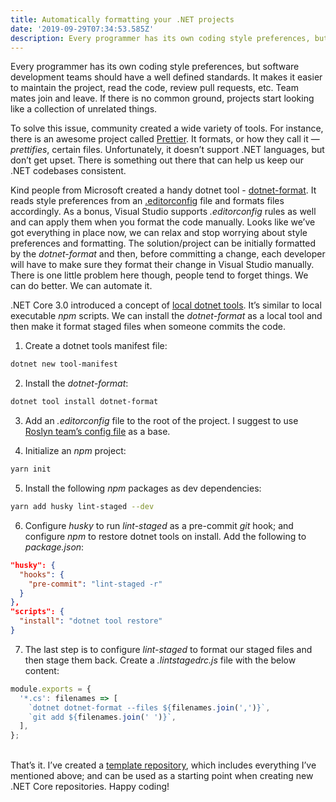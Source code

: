 ```yaml
---
title: Automatically formatting your .NET projects
date: '2019-09-29T07:34:53.585Z'
description: Every programmer has its own coding style preferences, but software development teams should have a well defined standards. It makes it easier to maintain the project, read the code, review pull requests, etc. Team mates join and leave. If there is no common ground, projects start looking like a collection of unrelated things...
---
```


Every programmer has its own coding style preferences, but software development teams should have a well defined standards. It makes it easier to maintain the project, read the code, review pull requests, etc. Team mates join and leave. If there is no common ground, projects start looking like a collection of unrelated things.

To solve this issue, community created a wide variety of tools. For instance, there is an awesome project called [Prettier](https://prettier.io/). It formats, or how they call it — _prettifies_, certain files. Unfortunately, it doesn’t support .NET languages, but don’t get upset. There is something out there that can help us keep our .NET codebases consistent.

Kind people from Microsoft created a handy dotnet tool - [dotnet-format](https://github.com/dotnet/format). It reads style preferences from an [.editorconfig](https://editorconfig.org/) file and formats files accordingly. As a bonus, Visual Studio supports _.editorconfig_ rules as well and can apply them when you format the code manually. Looks like we’ve got everything in place now, we can relax and stop worrying about style preferences and formatting. The solution/project can be initially formatted by the _dotnet-format_ and then, before committing a change, each developer will have to make sure they format their change in Visual Studio manually. There is one little problem here though, people tend to forget things. We can do better. We can automate it.

.NET Core 3.0 introduced a concept of [local dotnet tools](https://docs.microsoft.com/en-us/dotnet/core/whats-new/dotnet-core-3-0#local-tools). It’s similar to local executable _npm_ scripts. We can install the _dotnet-format_ as a local tool and then make it format staged files when someone commits the code.

1. Create a dotnet tools manifest file:

```bash
dotnet new tool-manifest
```

2. Install the _dotnet-format_:

```bash
dotnet tool install dotnet-format
```

3. Add an _.editorconfig_ file to the root of the project. I suggest to use [Roslyn team’s config file](https://github.com/dotnet/roslyn/blob/master/.editorconfig) as a base.

4. Initialize an _npm_ project:

```bash
yarn init
```

5. Install the following _npm_ packages as dev dependencies:

```bash
yarn add husky lint-staged --dev
```

6. Configure _husky_ to run _lint-staged_ as a pre-commit _git_ hook; and configure _npm_ to restore dotnet tools on install. Add the following to _package.json_:

```json
"husky": {
  "hooks": {
    "pre-commit": "lint-staged -r"
  }
},
"scripts": {
  "install": "dotnet tool restore"
}
```

7. The last step is to configure _lint-staged_ to format our staged files and then stage them back. Create a _.lintstagedrc.js_ file with the below content:

```javascript
module.exports = {
  '*.cs': filenames => [
    `dotnet dotnet-format --files ${filenames.join(',')}`,
    `git add ${filenames.join(' ')}`,
  ],
};
```

\
That’s it. I’ve created a [template repository](https://github.com/eyamenko/dotnet-core-template-repository), which includes everything I’ve mentioned above; and can be used as a starting point when creating new .NET Core repositories. Happy coding!
